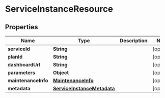 # ServiceInstanceResource

## Properties
Name | Type | Description | Notes
------------ | ------------- | ------------- | -------------
**serviceId** | **String** |  |  [optional]
**planId** | **String** |  |  [optional]
**dashboardUrl** | **String** |  |  [optional]
**parameters** | **Object** |  |  [optional]
**maintenanceInfo** | [**MaintenanceInfo**](MaintenanceInfo.md) |  |  [optional]
**metadata** | [**ServiceInstanceMetadata**](ServiceInstanceMetadata.md) |  |  [optional]

